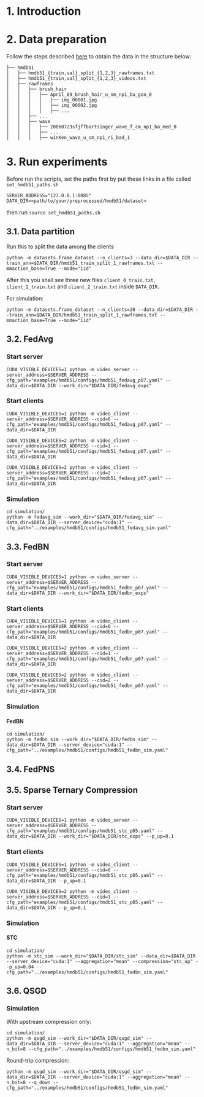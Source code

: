 # 1. Introduction

# 2. Data preparation
Follow the steps described [here](https://github.com/open-mmlab/mmaction2/tree/master/tools/data/hmdb51) to obtain the data in the structure below:
```
├── hmdb51
│   ├── hmdb51_{train,val}_split_{1,2,3}_rawframes.txt
│   ├── hmdb51_{train,val}_split_{1,2,3}_videos.txt
│   ├── rawframes
│   │   ├── brush_hair
│   │   │   ├── April_09_brush_hair_u_nm_np1_ba_goo_0
│   │   │   │   ├── img_00001.jpg
│   │   │   │   ├── img_00002.jpg
│   │   │   │   ├── ...
│   │   ├── ...
│   │   ├── wave
│   │   │   ├── 20060723sfjffbartsinger_wave_f_cm_np1_ba_med_0
│   │   │   ├── ...
│   │   │   ├── winKen_wave_u_cm_np1_ri_bad_1
```
# 3. Run experiments
Before run the scripts, set the paths first by put these links in a file called `set_hmdb51_paths.sh` 
```shell
SERVER_ADDRESS="127.0.0.1:8085"
DATA_DIR=<path/to/your/preprocessed/hmdb51/dataset>
```
then run `source set_hmdb51_paths.sh`
## 3.1. Data partition
Run this to split the data among the clients
```shell
python -m datasets.frame_dataset --n_clients=3 --data_dir=$DATA_DIR --train_ann=$DATA_DIR/hmdb51_train_split_1_rawframes.txt --mmaction_base=True --mode="iid"
```
After this you shall see three new files `client_0_train.txt`, `client_1_train.txt` and `client_2_train.txt` inside `DATA_DIR`.

For simulation:
```shell
python -m datasets.frame_dataset --n_clients=20 --data_dir=$DATA_DIR --train_ann=$DATA_DIR/hmdb51_train_split_1_rawframes.txt --mmaction_base=True --mode="iid"
```
## 3.2. FedAvg
### Start server
```shell
CUDA_VISIBLE_DEVICES=1 python -m video_server --server_address=$SERVER_ADDRESS --cfg_path="examples/hmdb51/configs/hmdb51_fedavg_p07.yaml" --data_dir=$DATA_DIR --work_dir="$DATA_DIR/fedavg_exps"
```
### Start clients
```shell
CUDA_VISIBLE_DEVICES=1 python -m video_client --server_address=$SERVER_ADDRESS --cid=0 --cfg_path="examples/hmdb51/configs/hmdb51_fedavg_p07.yaml" --data_dir=$DATA_DIR 

CUDA_VISIBLE_DEVICES=2 python -m video_client --server_address=$SERVER_ADDRESS --cid=1 --cfg_path="examples/hmdb51/configs/hmdb51_fedavg_p07.yaml" --data_dir=$DATA_DIR 

CUDA_VISIBLE_DEVICES=2 python -m video_client --server_address=$SERVER_ADDRESS --cid=2 --cfg_path="examples/hmdb51/configs/hmdb51_fedavg_p07.yaml" --data_dir=$DATA_DIR 
```
### Simulation
```shell
cd simulation/
python -m fedavg_sim --work_dir="$DATA_DIR/fedavg_sim" --data_dir=$DATA_DIR --server_device="cuda:1" --cfg_path="../examples/hmdb51/configs/hmdb51_fedavg_sim.yaml"
```

## 3.3. FedBN
### Start server
```shell
CUDA_VISIBLE_DEVICES=1 python -m video_server --server_address=$SERVER_ADDRESS --cfg_path="examples/hmdb51/configs/hmdb51_fedbn_p07.yaml" --data_dir=$DATA_DIR --work_dir="$DATA_DIR/fedbn_exps"
```
### Start clients
```shell
CUDA_VISIBLE_DEVICES=1 python -m video_client --server_address=$SERVER_ADDRESS --cid=0 --cfg_path="examples/hmdb51/configs/hmdb51_fedbn_p07.yaml" --data_dir=$DATA_DIR 

CUDA_VISIBLE_DEVICES=2 python -m video_client --server_address=$SERVER_ADDRESS --cid=1 --cfg_path="examples/hmdb51/configs/hmdb51_fedbn_p07.yaml" --data_dir=$DATA_DIR 

CUDA_VISIBLE_DEVICES=2 python -m video_client --server_address=$SERVER_ADDRESS --cid=2 --cfg_path="examples/hmdb51/configs/hmdb51_fedbn_p07.yaml" --data_dir=$DATA_DIR 
```
### Simulation

#### FedBN
```shell
cd simulation/
python -m fedbn_sim --work_dir="$DATA_DIR/fedbn_sim" --data_dir=$DATA_DIR --server_device="cuda:1" --cfg_path="../examples/hmdb51/configs/hmdb51_fedbn_sim.yaml"
```

## 3.4. FedPNS

## 3.5. Sparse Ternary Compression
### Start server
```shell
CUDA_VISIBLE_DEVICES=1 python -m video_server --server_address=$SERVER_ADDRESS --cfg_path="examples/hmdb51/configs/hmdb51_stc_p05.yaml" --data_dir=$DATA_DIR --work_dir="$DATA_DIR/stc_exps" --p_up=0.1
```
### Start clients
```shell
CUDA_VISIBLE_DEVICES=1 python -m video_client --server_address=$SERVER_ADDRESS --cid=0 --cfg_path="examples/hmdb51/configs/hmdb51_stc_p05.yaml" --data_dir=$DATA_DIR --p_up=0.1 

CUDA_VISIBLE_DEVICES=2 python -m video_client --server_address=$SERVER_ADDRESS --cid=1 --cfg_path="examples/hmdb51/configs/hmdb51_stc_p05.yaml" --data_dir=$DATA_DIR --p_up=0.1 
```
### Simulation

#### STC
```shell
cd simulation/
python -m stc_sim --work_dir="$DATA_DIR/stc_sim" --data_dir=$DATA_DIR --server_device="cuda:1" --aggregation="mean" --compression="stc_up" --p_up=0.04 --cfg_path="../examples/hmdb51/configs/hmdb51_fedbn_sim.yaml"
```

## 3.6. QSGD
### Simulation
With upstream compression only:
```shell
cd simulation/
python -m qsgd_sim --work_dir="$DATA_DIR/qsgd_sim" --data_dir=$DATA_DIR --server_device="cuda:1" --aggregation="mean" --n_bit=8 --cfg_path="../examples/hmdb51/configs/hmdb51_fedbn_sim.yaml"
```
Round-trip compression:
```shell
python -m qsgd_sim --work_dir="$DATA_DIR/qsgd_sim" --data_dir=$DATA_DIR --server_device="cuda:1" --aggregation="mean" --n_bit=8 --q_down --cfg_path="../examples/hmdb51/configs/hmdb51_fedbn_sim.yaml"
```